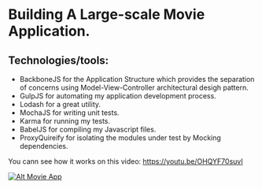 # Building A Large-scale Movie Application.

## Technologies/tools:
  * BackboneJS for the Application Structure which provides the separation
    of concerns using Model-View-Controller architectural desigh pattern.
  * GulpJS for automating my application development process.
  * Lodash for a great utility.
  * MochaJS for writing unit tests.
  * Karma for running my tests.
  * BabelJS for compiling my Javascript files.
  * ProxyQuireify for isolating the modules under test by
  	Mocking dependencies.

You cann see how it works on this video:
https://youtu.be/OHQYF70suvI

[![Alt Movie App](https://raw.githubusercontent.com/AdelJS/movie-app-ng1/master/public/images/vlcsnap-error242.png)](https://youtu.be/OHQYF70suvI)

